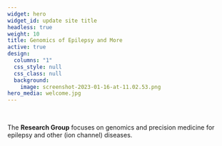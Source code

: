 ```yaml
---
widget: hero
widget_id: update site title
headless: true
weight: 10
title: Genomics of Epilepsy and More
active: true
design:
  columns: "1"
  css_style: null
  css_class: null
  background:
    image: screenshot-2023-01-16-at-11.02.53.png
hero_media: welcome.jpg
---
```

<br>

The **Research Group** focuses on genomics and precision medicine for epilepsy and other (ion channel) diseases.